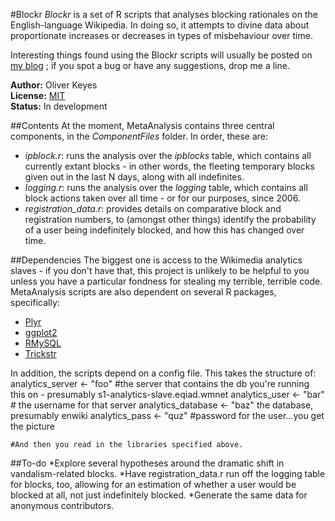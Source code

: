 #Blockr
_Blockr_ is a set of R scripts that analyses blocking rationales on the English-language Wikipedia. In doing so, it attempts to divine data about proportionate increases or decreases in types of misbehaviour over time.

Interesting things found using the Blockr scripts will usually be posted on [my blog](https://blog.ironholds.org) ; if you spot a bug or have any suggestions, drop me a line.

__Author:__ Oliver Keyes<br>
__License:__ [MIT](http://opensource.org/licenses/MIT)<br>
__Status:__ In development

##Contents
At the moment, MetaAnalysis contains three central components, in the _ComponentFiles_ folder. In order, these are:

* _ipblock.r_: runs the analysis over the _ipblocks_ table, which contains all currently extant blocks - in other words, the fleeting temporary blocks given out in the last N days, along with all indefinites.
* _logging.r_: runs the analysis over the _logging_ table, which contains all block actions taken over all time - or for our purposes, since 2006. 
* _registration\_data.r_: provides details on comparative block and registration numbers, to (amongst other things) identify the probability of a user being indefinitely blocked, and how this has changed over time.

##Dependencies
The biggest one is access to the Wikimedia analytics slaves - if you don't have that, this project is unlikely to be helpful to you unless you have a particular fondness for stealing my terrible, terrible code. MetaAnalysis scripts are also dependent on several R packages, specifically:

* [Plyr](https://plyr.had.co.nz/)
* [ggplot2](https://ggplot2.org/)
* [RMySQL](https://cran.r-project.org/web/packages/RMySQL/index.html)
* [Trickstr](https://github.com/Ironholds/trickstr)

In addition, the scripts depend on a config file. This takes the structure of:
    analytics_server <- "foo" #the server that contains the db you're running this on - presumably s1-analytics-slave.eqiad.wmnet
    analytics_user <- "bar" # the username for that server
	analytics_database <- "baz" the database, presumably enwiki
	analytics_pass <- "quz" #password for the user...you get the picture
	
	#And then you read in the libraries specified above.
	
##To-do
*Explore several hypotheses around the dramatic shift in vandalism-related blocks.
*Have registration\_data.r run off the logging table for blocks, too, allowing for an estimation of whether a user would be blocked at all, not just indefinitely blocked.
*Generate the same data for anonymous contributors.